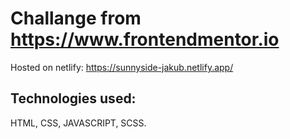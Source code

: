 # Challange from https://www.frontendmentor.io
Hosted on netlify: https://sunnyside-jakub.netlify.app/

## Technologies used:
HTML, CSS, JAVASCRIPT, SCSS. 




